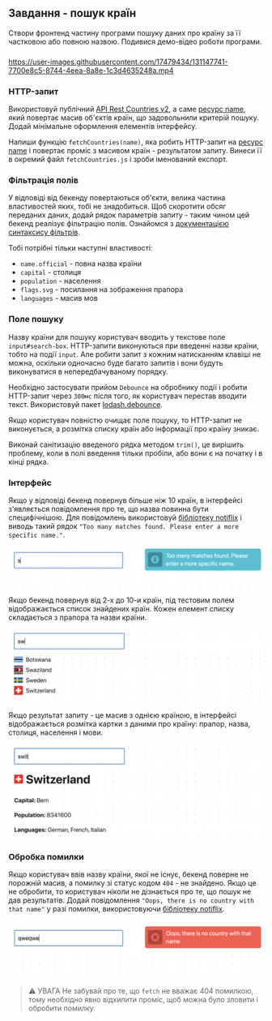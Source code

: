 ## Завдання - пошук країн

Створи фронтенд частину програми пошуку даних про країну за її частковою або повною назвою. Подивися демо-відео роботи програми.

###
https://user-images.githubusercontent.com/17479434/131147741-7700e8c5-8744-4eea-8a8e-1c3d4635248a.mp4
###

### HTTP-запит

Використовуй публічний [API Rest Countries v2](https://restcountries.com/), а саме [ресурс name](https://restcountries.com/#api-endpoints-v3-name), який повертає масив об'єктів країн, що задовольнили критерій пошуку. Додай мінімальне оформлення елементів інтерфейсу.

Напиши функцію `fetchCountries(name)`, яка робить HTTP-запит на [ресурс name](https://restcountries.com/#api-endpoints-v3-name) і повертає проміс з масивом країн - результатом запиту. Винеси її в окремий файл `fetchCountries.js` і зроби іменований експорт.

### Фільтрація полів

У відповіді від бекенду повертаються об'єкти, велика частина властивостей яких, тобі не знадобиться. Щоб скоротити обсяг переданих даних, додай рядок параметрів запиту - таким чином цей бекенд реалізує фільтрацію полів. Ознайомся з [документацією синтаксису фільтрів](https://restcountries.com/#filter-response).

Тобі потрібні тільки наступні властивості:

- `name.official` - повна назва країни
- `capital` - столиця
- `population` - населення
- `flags.svg` - посилання на зображення прапора
- `languages` - масив мов

### Поле пошуку

Назву країни для пошуку користувач вводить у текстове поле `input#search-box`. HTTP-запити виконуються при введенні назви країни, тобто на події `input`. Але робити запит з кожним натисканням клавіші не можна, оскільки одночасно буде багато запитів і вони будуть виконуватися в непередбачуваному порядку.

Необхідно застосувати прийом `Debounce` на обробнику події і робити HTTP-запит через `300мс` після того, як користувач перестав вводити текст. Використовуй пакет [lodash.debounce](https://www.npmjs.com/package/lodash.debounce).

Якщо користувач повністю очищає поле пошуку, то HTTP-запит не виконується, а розмітка списку країн або інформації про країну зникає.

Виконай санітизацію введеного рядка методом `trim()`, це вирішить проблему, коли в полі введення тільки пробіли, або вони є на початку і в кінці рядка.

### Інтерфейс

Якщо у відповіді бекенд повернув більше ніж 10 країн, в інтерфейсі з'являється повідомлення про те, що назва повинна бути специфічнішою. Для повідомлень використовуй [бібліотеку notiflix](https://github.com/notiflix/Notiflix#readme) і виводь такий рядок `"Too many matches found. Please enter a more specific name."`.

![too-many-matches](https://raw.githubusercontent.com/goitacademy/javascript-homework/main/v2/10/preview/too-many-matches.png)

Якщо бекенд повернув від 2-х до 10-и країн, під тестовим полем відображається список знайдених країн. Кожен елемент списку складається з прапора та назви країни.

![country-list](https://raw.githubusercontent.com/goitacademy/javascript-homework/main/v2/10/preview/country-list.png)

Якщо результат запиту - це масив з однією країною, в інтерфейсі відображається розмітка картки з даними про країну: прапор, назва, столиця, населення і мови.

![country-info](https://raw.githubusercontent.com/goitacademy/javascript-homework/main/v2/10/preview/country-info.png)

### Обробка помилки

Якщо користувач ввів назву країни, якої не існує, бекенд поверне не порожній масив, а помилку зі статус кодом `404` - не знайдено. Якщо це не обробити, то користувач ніколи не дізнається про те, що пошук не дав результатів. Додай повідомлення `"Oops, there is no country with that name"` у разі помилки, використовуючи [бібліотеку notiflix](https://github.com/notiflix/Notiflix#readme).

###
![error](https://raw.githubusercontent.com/goitacademy/javascript-homework/main/v2/10/preview/error-alert.png)
###
> ⚠️ УВАГА
> Не забувай про те, що `fetch` не вважає 404 помилкою, тому необхідно явно відхилити проміс, щоб можна було зловити і обробити помилку.
